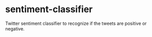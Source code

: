 # sentiment-classifier
Twitter sentiment classifier to recognize if the tweets are positive or negative.
